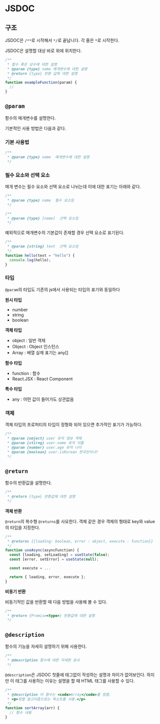 # JSDOC

## 구조

JSDOC은 `/**`로 시작해서 `*/`로 끝납니다. 각 줄은 `*`로 시작한다.

JSDOC은 설명할 대상 바로 위에 위치한다.

```js
/**
 * 함수 혹은 상수에 대한 설명
 * @param {type} name 매개변수에 대한 설명
 * @return {type} 반환 값에 대한 설명
 */
function exampleFunction(param) {
  //
}
```

## `@param`

함수의 매개변수를 설명한다.

기본적인 사용 방법은 다음과 같다.

### 기본 사용법

```js
/**
 * @param {type} name  매개변수에 대한 설명
 */
```

### 필수 요소와 선택 요소

매개 변수는 필수 요소와 선택 요소로 나뉘는데 이에 대한 표기는 아래와 같다.

```js
/**
 * @param {type} name  필수 요소임
 */

/**
 * @param {type} [name]  선택 요소임
 */
```

예외적으로 매개변수의 기본값이 존재할 경우 선택 요소로 표기된다.

```js
/**
 * @param {string} text  선택 요소임
 */
function hello(text = "hello") {
  console.log(hello);
}
```

### 타입

`@param`의 타입도 기존의 js에서 사용되는 타입의 표기와 동일하다

**원시 타입**

- number
- string
- boolean

**객체 타입**

- object : 일반 객체
- Object : Object 인스턴스
- Array : 배열 실제 표기는 any[]

**함수 타입**

- function : 함수
- React.JSX : React Component

**특수 타입**

- any : 어떤 값이 들어가도 상관없음

### 객체

객체 타입의 프로퍼티의 타입이 정형화 되어 있으면 추가적인 표기가 가능하다.

```js
/**
 * @param {object} user 유저 정보 객체
 * @param {stirng} user.name 유저 이름
 * @param {number} user.age 유저 나이
 * @param {boolean} user.isKorean 한국인이냐?
 */
```

## `@return`

함수의 반환값을 설명한다.

```js
/**
 * @return {type} 반환값에 대한 설명
 */
```

**객체 반환**

`@return`의 복수형 `@returns`를 사요한다. 객체 같은 경우 객체의 형태로 key와 value의 타입을 지정한다.

```js
/**
 * @returns {{loading: boolean, error : object, execute : function}}
 */
function useAsync(asyncFunction) {
  const [loading, setLoading] = useState(false);
  const [error, setError] = useState(null);

  const execute = ...

  return { loading, error, execute };
}
```

**비동기 반환**

비동기적인 값을 반환할 때 다음 방법을 사용해 볼 수 있다.

```js
/**
 * @return {Promise<type>} 반환값에 대한 설명
 */
```

## `@description`

함수의 기능을 자세히 설명하기 위해 사용한다.

```js
/**
 * @description 함수에 대한 자세한 묘사
 */
```

`@description`은 JSDOC 첫줄에 태그없이 작성하는 설명과 차이가 없어보인다. 하지만 이 태그를 사용하는 이유는 설명을 할 때 HTML 태그를 사용할 수 있다.

```js
/**
 * @description 이 함수는 <code>Array</code>를 정렬.
 * <p>정렬 알고리즘으로는 퀵소트를 사용.</p>
 */
function sortArray(arr) {
  // 함수 내용
}

